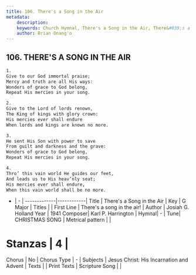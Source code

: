 ```yaml
---
title: 106. There's a Song in the Air
metadata:
    description: 
    keywords: Church Hymnal, There's a Song in the Air, There&#039;s a song in the air!, 
    author: Brian Onang'o
---
```



## 106. THERE'S A SONG IN THE AIR

```txt
1.
Give to our God immortal praise;
Mercy and truth are all His ways:
Wonders of grace to God belong,
Repeat His mercies in your song.

2.
Give to the Lord of lords renown,
The King of kings with glory crown:
His mercies ever shall endure
When lords and kings are known no more.

3.
He sent His Son with power to save
From guilt and darkness and the grave:
Wonders of grace to God belong,
Repeat His mercies in your song.

4.
Thro’ this vain world He guides our feet,
And leads us to His heav’nly seat;
His mercies ever shall endure,
When this vain world shall be no more.
```

- |   -  |
-------------|------------|
Title | There's a Song in the Air |
Key | G Major |
Titles |  |
First Line | There&#039;s a song in the air! |
Author | Josiah G. Holland
Year | 1941
Composer| Karl P. Harrington |
Hymnal|  - |
Tune| CHRISTMAS SONG |
Metrical pattern | |
# Stanzas | 4 |
Chorus | No |
Chorus Type | - |
Subjects | Jesus Christ: His Incarnation and Advent |
Texts |  |
Print Texts | 
Scripture Song |  |
  
